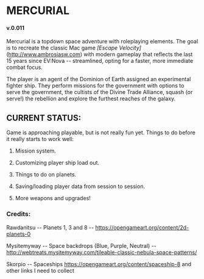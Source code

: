 # MERCURIAL

#### v.0.011

Mercurial is a topdown space adventure with roleplaying elements. The goal is to
recreate the classic Mac game _[Escape Velocity]_ (http://www.ambrosiasw.com) with modern gameplay that reflects the last 15 years since EV:Nova -- streamlined, opting for a faster, more immediate combat focus.

The player is an agent of the Dominion of Earth assigned an experimental fighter ship. They perform missions for the government with options to serve the government, the cultists of the Divine Trade Alliance, squash (or serve!) the rebellion and explore the furthest reaches of the galaxy.

## CURRENT STATUS:
Game is approaching playable, but is not really fun yet. Things to do before it really starts to work well:

1. Mission system.

2. Customizing player ship load out.

3. Things to do on planets.

4. Saving/loading player data from session to session.

5. More weapons and upgrades!


### Credits:

Rawdanitsu -- Planets 1, 3 and 8 -- https://opengameart.org/content/2d-planets-0

Mysitemyway -- Space backdrops (Blue, Purple, Neutral) -- http://webtreats.mysitemyway.com/tileable-classic-nebula-space-patterns/

Skorpio -- Spaceships https://opengameart.org/content/spaceship-8 and other links I need to collect


